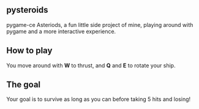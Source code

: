 ## pysteroids

pygame-ce Asteriods, a fun little side project of mine, playing around with pygame and a more interactive experience.

## How to play

You move around with **W** to thrust, and **Q** and **E** to rotate your ship.

## The goal

Your goal is to survive as long as you can before taking 5 hits and losing!
